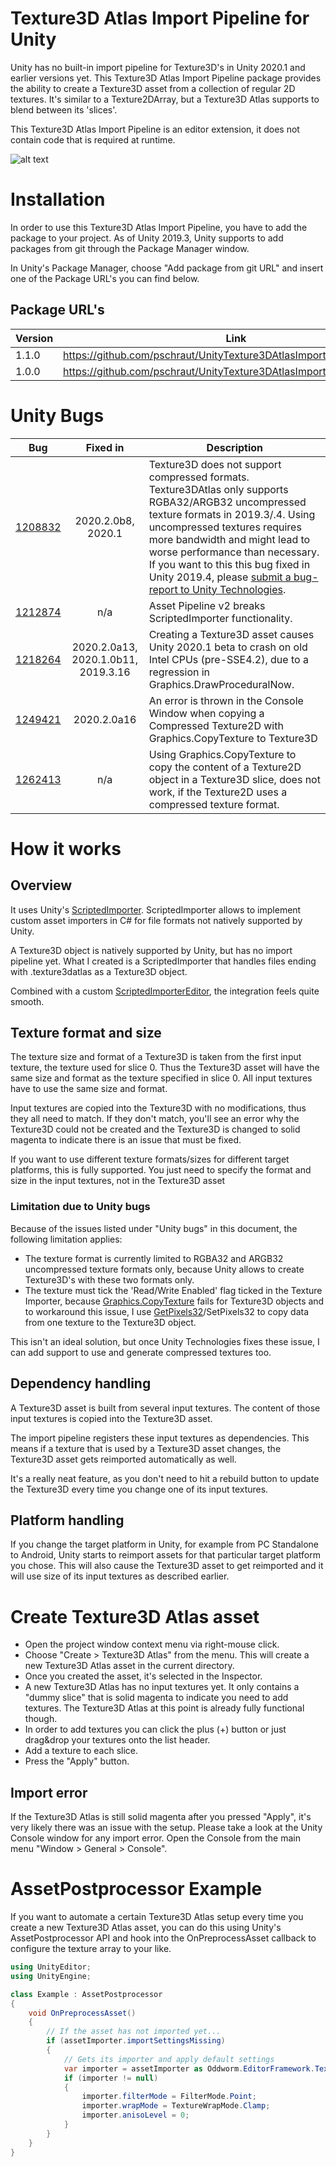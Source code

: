 # Texture3D Atlas Import Pipeline for Unity

Unity has no built-in import pipeline for Texture3D's in Unity 2020.1 and earlier versions yet.
This Texture3D Atlas Import Pipeline package provides the ability to create a Texture3D asset from a collection of regular 2D textures. It's similar to a Texture2DArray, but a Texture3D Atlas supports to blend between its 'slices'.

This Texture3D Atlas Import Pipeline is an editor extension, it does not contain code that is required at runtime.

![alt text](Documentation~/images/inspector.png "Custom Texture3DAtlas Inspector")

# Installation

In order to use this Texture3D Atlas Import Pipeline, you have to add the package to your project. As of Unity 2019.3, Unity supports to add packages from git through the Package Manager window.

In Unity's Package Manager, choose "Add package from git URL" and insert one of the Package URL's you can find below.

## Package URL's

| Version  |     Link      |
|----------|---------------|
| 1.1.0 | https://github.com/pschraut/UnityTexture3DAtlasImportPipeline.git#1.1.0 |
| 1.0.0 | https://github.com/pschraut/UnityTexture3DAtlasImportPipeline.git#1.0.0 |


# Unity Bugs
| Bug | Fixed in | Description |
|-----|:--------:|-------------|
| [1208832](https://issuetracker.unity3d.com/issues/unable-to-create-a-texture3d-with-a-compressed-format) | 2020.2.0b8, 2020.1 | Texture3D does not support compressed formats. Texture3DAtlas only supports RGBA32/ARGB32 uncompressed texture formats in 2019.3/.4. Using uncompressed textures requires more bandwidth and might lead to worse performance than necessary. If you want to this this bug fixed in Unity 2019.4, please [submit a bug-report to Unity Technologies](https://unity3d.com/unity/qa/bug-reporting). |
| [1212874](https://forum.unity.com/threads/case-1212874-asset-pipeline-v2-breaks-scriptedimporter-functionality.811833/) | n/a | Asset Pipeline v2 breaks ScriptedImporter functionality. |
| [1218264](https://forum.unity.com/threads/case-1241288-creating-texture3d-asset-causes-editor-crash.875782/) | 2020.2.0a13, 2020.1.0b11, 2019.3.16 | Creating a Texture3D asset causes Unity 2020.1 beta to crash on old Intel CPUs (pre-SSE4.2), due to a regression in Graphics.DrawProceduralNow. |
| [1249421](https://issuetracker.unity3d.com/issues/an-error-is-thrown-in-the-console-window-when-copying-a-compressed-texture2d-with-graphics-dot-copytexture-to-texture3d)| 2020.2.0a16 | An error is thrown in the Console Window when copying a Compressed Texture2D with Graphics.CopyTexture to Texture3D |
| [1262413](https://forum.unity.com/threads/case-1262413-graphics-copytexture-doesnt-work-to-copy-compressed-texture2d-in-texture3d.929628/)| n/a | Using Graphics.CopyTexture to copy the content of a Texture2D object in a Texture3D slice, does not work, if the Texture2D uses a compressed texture format. |

# How it works

## Overview

It uses Unity's [ScriptedImporter](https://docs.unity3d.com/Manual/ScriptedImporters.html). ScriptedImporter allows to implement custom asset importers in C# for file formats not natively supported by Unity.

A Texture3D object is natively supported by Unity, but has no import pipeline yet. What I created is a ScriptedImporter that handles files ending with .texture3datlas as a Texture3D object.

Combined with a custom [ScriptedImporterEditor](https://docs.unity3d.com/ScriptReference/Experimental.AssetImporters.ScriptedImporterEditor.html),  the integration feels quite smooth.


## Texture format and size

The texture size and format of a Texture3D is taken from the first input texture, the texture used for slice 0. Thus the Texture3D asset will have the same size and format as the texture specified in slice 0. All input textures have to use the same size and format.

Input textures are copied into the Texture3D with no modifications, thus they all need to match. If they don't match, you'll see an error why the Texture3D could not be created and the Texture3D is changed to solid magenta to indicate there is an issue that must be fixed.

If you want to use different texture formats/sizes for different target platforms, this is fully supported. You just need to specify the format and size in the input textures, not in the Texture3D asset

### Limitation due to Unity bugs
Because of the issues listed under "Unity bugs" in this document, the following limitation applies:

* The texture format is currently limited to RGBA32 and ARGB32 uncompressed texture formats only, because Unity allows to create Texture3D's with these two formats only.
* The texture must tick the 'Read/Write Enabled' flag ticked in the Texture Importer, because [Graphics.CopyTexture](https://docs.unity3d.com/ScriptReference/Graphics.CopyTexture.html) fails for Texture3D objects and to workaround this issue, I use [GetPixels32](https://docs.unity3d.com/ScriptReference/Texture2D.GetPixels32.html)/SetPixels32 to copy data from one texture to the Texture3D object. 

This isn't an ideal solution, but once Unity Technologies fixes these issue, I can add support to use and generate compressed textures too.


## Dependency handling

A Texture3D asset is built from several input textures. The content of those input textures is copied into the Texture3D asset.

The import pipeline registers these input textures as dependencies. This means if a texture that is used by a Texture3D asset changes, the Texture3D asset gets reimported automatically as well.

It's a really neat feature, as you don't need to hit a rebuild button to update the Texture3D every time you change one of its input textures.

## Platform handling

If you change the target platform in Unity, for example from PC Standalone to Android, Unity starts to reimport assets for that particular target platform you chose. This will also cause the Texture3D asset to get reimported and it will use size of its input textures as described earlier.


# Create Texture3D Atlas asset

* Open the project window context menu via right-mouse click.
* Choose "Create > Texture3D Atlas" from the menu. This will create a new Texture3D Atlas asset in the current directory.
* Once you created the asset, it's selected in the Inspector.
* A new Texture3D Atlas has no input textures yet. It only contains a "dummy slice" that is solid magenta to indicate you need to add textures. The Texture3D Atlas at this point is already fully functional though.
* In order to add textures you can click the plus (+) button or just drag&drop your textures onto the list header.
* Add a texture to each slice.
* Press the "Apply" button.


## Import error

If the Texture3D Atlas is still solid magenta after you pressed "Apply", it's very likely there was an issue with the setup. Please take a look at the Unity Console window for any import error. Open the Console from the main menu "Window > General > Console".


# AssetPostprocessor Example

If you want to automate a certain Texture3D Atlas setup every time you create a new Texture3D Atlas asset, you can do this using Unity's AssetPostprocessor API and hook into the OnPreprocessAsset callback to configure the texture array to your like.

```csharp
using UnityEditor;
using UnityEngine;

class Example : AssetPostprocessor
{
    void OnPreprocessAsset()
    {
        // If the asset has not imported yet...
        if (assetImporter.importSettingsMissing)
        {
            // Gets its importer and apply default settings
            var importer = assetImporter as Oddworm.EditorFramework.Texture3DAtlasImporter;
            if (importer != null)
            {
                importer.filterMode = FilterMode.Point;
                importer.wrapMode = TextureWrapMode.Clamp;
                importer.anisoLevel = 0;
            }
        }
    }
}
```